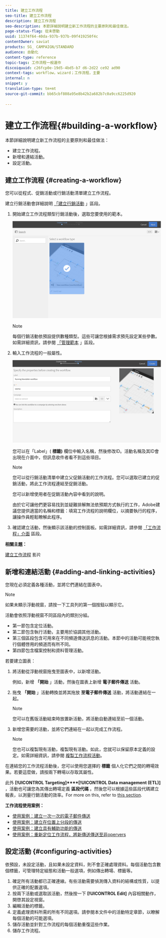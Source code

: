 ```yaml
---
title: 建立工作流程
seo-title: 建立工作流程
description: 建立工作流程
seo-description: 本節詳細說明建立新工作流程的主要原則和最佳做法。
page-status-flag: 從未啓動
uuid: 11374f64-40da-937b-937b-09f419250f4c
contentOwner: saviat
products: SG_ CAMPAIGN/STANDARD
audience: 自動化
content-type: reference
topic-tags: 工作流程一般運作
discoiquuid: c26fcp0e-19d5-4bd5-b7 d6-2d22 ce92 ad90
context-tags: workflow，wizard；工作流程，主要
internal: n
snippet: y
translation-type: tm+mt
source-git-commit: bb65cbf808a95e8b42b2a682b7c0a9cc6225d920

---
```



# 建立工作流程{#building-a-workflow}

本節詳細說明建立新工作流程的主要原則和最佳做法：

* 建立工作流程。
* 新增和連結活動。
* 設定活動。

## 建立工作流程 {#creating-a-workflow}

您可以從程式、促銷活動或行銷活動清單建立工作流程。

建立行銷活動會詳細說明 [「建立行銷活動](../../start/using/marketing-activities.md#creating-a-marketing-activity) 」區段。

1. 開始建立工作流程類型行銷活動後，選取您要使用的範本。

   ![](assets/workflow_creation_1.png)

   >[!NOTE]
   >
   >每個行銷活動依預設提供數種類型。這些可讓您根據需求預先設定某些參數。如需詳細資訊，請參閱 [「管理範本](../../start/using/about-templates.md) 」區段。

1. 輸入工作流程的一般屬性。

   ![](assets/workflow_creation_2.png)

   您可以在「Label」( **標籤)** 欄位中輸入名稱，然後修改ID。活動名稱及其ID會出現在介面中，但訊息收件者看不到這些項目。

   >[!NOTE]
   >
   >您可以從行銷活動清單中建立父促銷活動的工作流程。您可以選取已建立的促銷活動，將此工作流程連結至促銷活動。

   您可以新增使用者在促銷活動內容中看到的說明。

   由於它可讓他們更容易找到並疑難排解無法依預期方式執行的工作，Adobe建議您提供適當的名稱和標籤：填寫工作流程的說明欄位，以摘要執行的程序，讓操作員輕鬆瞭解此程序。

1. 確認建立活動，然後顯示該活動的控制面板。如需詳細資訊，請參閱 [「工作流程」介面](../../automating/using/workflow-interface.md) 區段。

**相關主題：**

[建立工作流程](https://helpx.adobe.com/campaign/kt/acs/using/acs-create-workflow-feature-video-use.html) 影片

## 新增和連結活動 {#adding-and-linking-activities}

您現在必須定義各種活動，並將它們連結在圖表中。

>[!NOTE]
>
>如果未顯示浮動視窗，請按一下工具列的第一個按鈕以顯示它。

活動會依照浮動視窗不同區段內的類別分組。

* 第一節包含定位活動。
* 第二節包含執行活動，主要用於協調其他活動。
* 第三個區段包含可用來在不同頻道傳送訊息的活動。本節中的活動可能視您執行個體啓用的頻道而有所不同。
* 第四節包含檔案控制和資料管理活動。

若要建立圖表：

1. 將活動從浮動視窗拖曳至圖表中，以新增活動。

   例如，新增 **「開始** 」活動，然後在圖表上新增 **電子郵件傳送** 活動。

1. 拖曳 **「開始** 」活動轉換並將其拖放 **至電子郵件傳送** 活動，將活動連結在一起。

   >[!NOTE]
   >
   >您可以在舊版活動結束時放置新活動，將活動自動連結至前一個活動。

1. 新增您需要的活動，並將它們連結在一起以完成工作流程。

   >[!NOTE]
   >
   >您也可以複製現有活動，複製現有活動。如此，您就可以保留原本定義的設定。如需詳細資訊，請參閱 [複製工作流程活動](../../automating/using/workflow-interface.md#duplicating-workflow-activities)。

在連結您的工作流程活動後，您可以使用您選擇的 **標籤** 個人化它們之間的轉場效果。若要這麼做，請按兩下轉場以存取其屬性。

此外 **[!UICONTROL Targeting]****[!UICONTROL Data management (ETL)]** ，活動也可讓您為其傳出轉場定義 **區段代碼** 。然後您可以根據這些區段代碼建立報表，以測量行銷活動的效率。For more on this, refer to [this section](../../reporting/using/creating-a-report-workflow-segment.md).

**工作流程使用案例：**

* [使用案例：建立一次一次的電子郵件傳送](../../automating/using/workflow-weekly-offer.md)
* [使用案例：建立在位置上分段的傳送](../../automating/using/workflow-segmentation-location.md)
* [使用案例：建立具有輔助功能的傳送](../../automating/using/workflow-created-query-with-complement.md)
* [使用案例：重新定位工作流程，將新傳送傳送至非opervers](../../automating/using/workflow-cross-channel-retargeting.md)

## 設定活動 {#configuring-activities}

依預設，未設定活動，且如果未設定資料，則不會正確處理資料。每個活動包含數個標籤，可管理特定組態和活動一般選項，例如傳出轉場、標籤等。

1. 確定所有活動都已正確連線。有些活動需要偵測傳入資料的結構或性質，以提供正確的配置選項。
1. 按兩下活動或選取該活動，然後按一下 **[!UICONTROL Edit]** 內容相關動作，開啓其設定視窗。
1. 編輯活動的標籤。
1. 定義處理資料所需的所有不同選項。請參閱本文件中的活動特定章節，以瞭解每個活動的可能選項。
1. 儲存活動並針對工作流程的每個活動重復這些作業。
1. 儲存工作流程。
